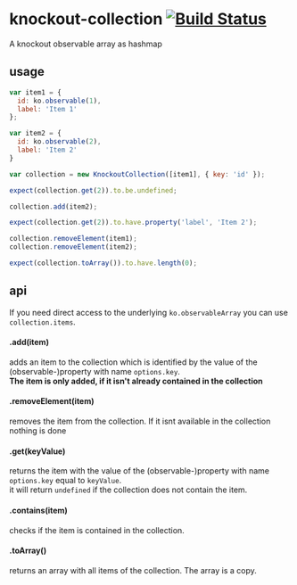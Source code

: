 

# knockout-collection [![Build Status](https://travis-ci.org/webforge-labs/knockout-collection.svg?branch=master)](https://travis-ci.org/webforge-labs/knockout-collection)

A knockout observable array as hashmap

## usage

```js
var item1 = {
  id: ko.observable(1),
  label: 'Item 1'
};

var item2 = {
  id: ko.observable(2),
  label: 'Item 2'
}

var collection = new KnockoutCollection([item1], { key: 'id' });

expect(collection.get(2)).to.be.undefined;

collection.add(item2);

expect(collection.get(2)).to.have.property('label', 'Item 2');

collection.removeElement(item1);
collection.removeElement(item2);

expect(collection.toArray()).to.have.length(0);
```

## api

If you need direct access to the underlying `ko.observableArray` you can use `collection.items`.

#### .add(item)

adds an item to the collection which is identified by the value of the (observable-)property with name `options.key`.  
**The item is only added, if it isn't already contained in the collection**

#### .removeElement(item)

removes the item from the collection. If it isnt available in the collection nothing is done

#### .get(keyValue)

returns the item with the value of the (observable-)property with name `options.key` equal to `keyValue`.  
it will return `undefined` if the collection does not contain the item.

#### .contains(item)

checks if the item is contained in the collection.

#### .toArray()

returns an array with all items of the collection. The array is a copy.
